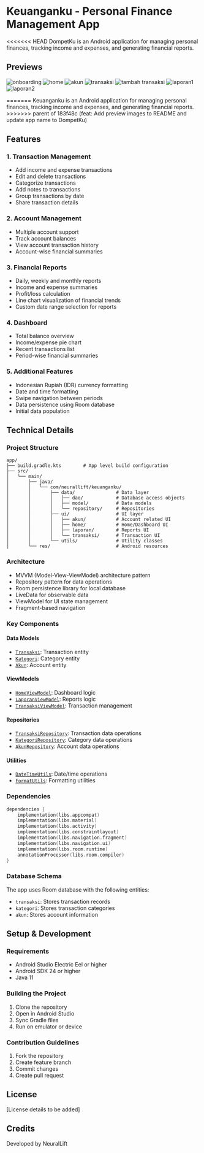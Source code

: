 # Keuanganku - Personal Finance Management App

<<<<<<< HEAD
DompetKu is an Android application for managing personal finances, tracking income and expenses, and generating financial reports.

## Previews

<p>
    <img src='./.github/onboarding.png' alt='onboarding'>
    <img src='./.github/home.png' alt='home'>
    <img src='./.github/akun.png' alt='akun'>
    <img src='./.github/transaksi.png' alt='transaksi'>
    <img src='./.github/tambah_transaksi.png' alt='tambah transaksi'>
    <img src='./.github/laporan1.png' alt='laporan1'>
    <img src='./.github/laporan2.png' alt='laporan2'>
</p>
=======
Keuanganku is an Android application for managing personal finances, tracking income and expenses, and generating financial reports.
>>>>>>> parent of 183f48c (feat: Add preview images to README and update app name to DompetKu)

## Features

### 1. Transaction Management

- Add income and expense transactions
- Edit and delete transactions
- Categorize transactions
- Add notes to transactions
- Group transactions by date
- Share transaction details

### 2. Account Management

- Multiple account support
- Track account balances
- View account transaction history
- Account-wise financial summaries

### 3. Financial Reports

- Daily, weekly and monthly reports
- Income and expense summaries
- Profit/loss calculation
- Line chart visualization of financial trends
- Custom date range selection for reports

### 4. Dashboard

- Total balance overview
- Income/expense pie chart
- Recent transactions list
- Period-wise financial summaries

### 5. Additional Features

- Indonesian Rupiah (IDR) currency formatting
- Date and time formatting
- Swipe navigation between periods
- Data persistence using Room database
- Initial data population

## Technical Details

### Project Structure

```
app/
├── build.gradle.kts        # App level build configuration
├── src/
│   └── main/
│       ├── java/
│       │   └── com/neurallift/keuanganku/
│       │       ├── data/               # Data layer
│       │       │   ├── dao/            # Database access objects
│       │       │   ├── model/          # Data models
│       │       │   └── repository/     # Repositories
│       │       ├── ui/                 # UI layer
│       │       │   ├── akun/           # Account related UI
│       │       │   ├── home/           # Home/Dashboard UI
│       │       │   ├── laporan/        # Reports UI
│       │       │   └── transaksi/      # Transaction UI
│       │       └── utils/              # Utility classes
│       └── res/                        # Android resources
```

### Architecture

- MVVM (Model-View-ViewModel) architecture pattern
- Repository pattern for data operations
- Room persistence library for local database
- LiveData for observable data
- ViewModel for UI state management
- Fragment-based navigation

### Key Components

#### Data Models

- [`Transaksi`](app/src/main/java/com/neurallift/keuanganku/data/model/Transaksi.java): Transaction entity
- [`Kategori`](app/src/main/java/com/neurallift/keuanganku/data/model/Kategori.java): Category entity
- [`Akun`](app/src/main/java/com/neurallift/keuanganku/data/model/Akun.java): Account entity

#### ViewModels

- [`HomeViewModel`](app/src/main/java/com/neurallift/keuanganku/ui/home/HomeViewModel.java): Dashboard logic
- [`LaporanViewModel`](app/src/main/java/com/neurallift/keuanganku/ui/laporan/LaporanViewModel.java): Reports logic
- [`TransaksiViewModel`](app/src/main/java/com/neurallift/keuanganku/ui/transaksi/viewmodel/TransaksiViewModel.java): Transaction management

#### Repositories

- [`TransaksiRepository`](app/src/main/java/com/neurallift/keuanganku/data/repository/TransaksiRepository.java): Transaction data operations
- [`KategoriRepository`](app/src/main/java/com/neurallift/keuanganku/data/repository/KategoriRepository.java): Category data operations
- [`AkunRepository`](app/src/main/java/com/neurallift/keuanganku/data/repository/AkunRepository.java): Account data operations

#### Utilities

- [`DateTimeUtils`](app/src/main/java/com/neurallift/keuanganku/utils/DateTimeUtils.java): Date/time operations
- [`FormatUtils`](app/src/main/java/com/neurallift/keuanganku/utils/FormatUtils.java): Formatting utilities

### Dependencies

```kotlin
dependencies {
    implementation(libs.appcompat)
    implementation(libs.material)
    implementation(libs.activity)
    implementation(libs.constraintlayout)
    implementation(libs.navigation.fragment)
    implementation(libs.navigation.ui)
    implementation(libs.room.runtime)
    annotationProcessor(libs.room.compiler)
}
```

### Database Schema

The app uses Room database with the following entities:

- `transaksi`: Stores transaction records
- `kategori`: Stores transaction categories
- `akun`: Stores account information

## Setup & Development

### Requirements

- Android Studio Electric Eel or higher
- Android SDK 24 or higher
- Java 11

### Building the Project

1. Clone the repository
2. Open in Android Studio
3. Sync Gradle files
4. Run on emulator or device

### Contribution Guidelines

1. Fork the repository
2. Create feature branch
3. Commit changes
4. Create pull request

## License

[License details to be added]

## Credits

Developed by NeuralLift
